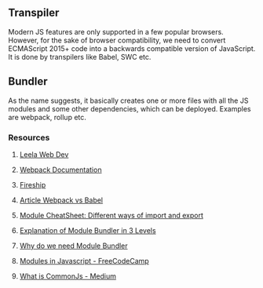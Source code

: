 ## Transpiler

Modern JS features are only supported in a few popular browsers. However, for the sake of browser compatibility, we need to convert ECMAScript 2015+ code into a backwards compatible version of JavaScript. It is done by transpilers like Babel, SWC etc. 

## Bundler

As the name suggests, it basically creates one or more files with all the JS modules and some other dependencies, which can be deployed. Examples are webpack, rollup etc.

### Resources

1. [Leela Web Dev](https://youtu.be/HbPKJoxJG4o)

1. [Webpack Documentation](https://webpack.js.org/concepts/)

1. [Fireship](https://youtu.be/5IG4UmULyoA)

1. [Article Webpack vs Babel](https://medium.com/@agzuniverse/webpack-and-babel-what-are-they-and-how-to-use-them-with-react-5807afc82ca8) 

1. [Module CheatSheet: Different ways of import and export](https://www.samanthaming.com/tidbits/79-module-cheatsheet/)

1. [Explanation of Module Bundler in 3 Levels](https://youtu.be/iOYO2dKBYow)

1. [Why do we need Module Bundler](https://youtu.be/b99ze6u56V4)

1. [Modules in Javascript - FreeCodeCamp](https://www.freecodecamp.org/news/modules-in-javascript/)

1. [What is CommonJs - Medium](https://medium.com/@cgcrutch18/commonjs-what-why-and-how-64ed9f31aa46)